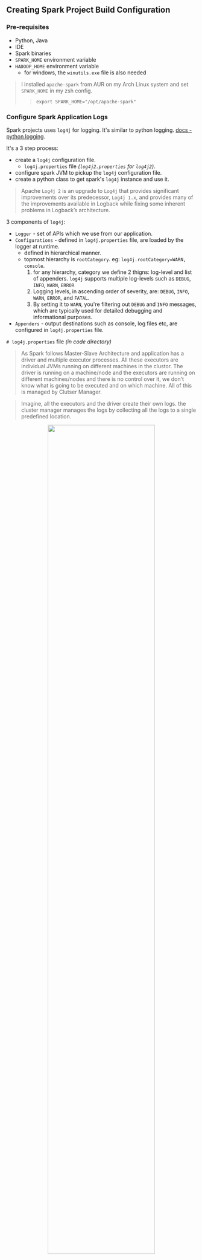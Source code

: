 ## Creating Spark Project Build Configuration

### Pre-requisites

- Python, Java
- IDE
- Spark binaries
- `SPARK_HOME` environment variable
- `HADOOP_HOME` environment variable
  - for windows, the `winutils.exe` file is also needed

> I installed `apache-spark` from AUR on my Arch Linux system and set `SPARK_HOME` in my zsh config.
>
> > `export SPARK_HOME="/opt/apache-spark"`

### Configure Spark Application Logs

Spark projects uses `log4j` for logging. It's similar to python logging. [docs - python logging](https://docs.python.org/3/howto/logging.html).

It's a 3 step process:

- create a `log4j` configuration file.
  - `log4j.properties` file _(`log4j2.properties` for `log4j2`)_.
- configure spark JVM to pickup the `log4j` configuration file.
- create a python class to get spark's `log4j` instance and use it.

> Apache `Log4j 2` is an upgrade to `Log4j` that provides significant improvements over its predecessor, `Log4j 1.x`, and provides many of the improvements available in Logback while fixing some inherent problems in Logback’s architecture.

3 components of `log4j`:

- `Logger` - set of APIs which we use from our application.
- `Configurations` - defined in `log4j.properties` file, are loaded by the logger at runtime.
  - defined in hierarchical manner.
  - topmost hierarchy is `rootCategory`. eg: `log4j.rootCategory=WARN, console`.
    1. for any hierarchy, category we define 2 thigns: log-level and list of appenders. `log4j` supports multiple log-levels such as `DEBUG`, `INFO`, `WARN`, `ERROR`
    2. Logging levels, in ascending order of severity, are: `DEBUG`, `INFO`, `WARN`, `ERROR`, and `FATAL`.
    3. By setting it to `WARN`, you're filtering out `DEBUG` and `INFO` messages, which are typically used for detailed debugging and informational purposes.
- `Appenders` - output destinations such as console, log files etc, are configured in `log4j.properties` file.

`# log4j.properties` file _(in code directory)_

> As Spark follows Master-Slave Architecture and application has a driver and multiple executor processes. All these executors are individual JVMs running on different machines in the clustor. The driver is running on a machine/node and the executors are running on different machines/nodes and there is no control over it, we don't know what is going to be executed and on which machine. All of this is managed by Clutser Manager.

> Imagine, all the executors and the driver create their own logs. the cluster manager manages the logs by collecting all the logs to a single predefined location.

<p align="center">
  <img src="https://github.com/user-attachments/assets/52064cfb-e003-49c2-b9e3-86e9cd34aaa6" width="75%">
</p>

we can add JVM Parameters to `SPARK_HOME/conf/spark-defaults.conf` file to configure the log4j properties file. Add this line

```
spark.driver.extraJavaOptions -Dlog4j.configuration=file:/path/to/log4j.properties -Dspark.yarn.app.container.log.dir=app-logs -Dlogfile.name=sparkapp
```

- all these 3 variables will reach the logger. `log4j` is built this way to be able to read the JVM parameters and use them in the log4j configuration file.
- if the `log4j.properties` file is in the project root, we can use `file:log4j.properties` as the path.

## Creating Spark Session

`SparkSession` object is the driver _(one can argue if main method is driver instead)_

- in `spark-shell`, `pyspark` etc. it's already created as `spark` object.
- in a spark application, we need to create it often named `spark`.
- `SparkSession` is a singleton object, we can have only one active `SparkSession` object per spark application.
  > we can't have more than 1 driver in a spark application.

```python
from pyspark.sql import SparkSession

spark = SparkSession.builder.appName("Hello Spark").master("local[3]").getOrCreate()
```

`SparkSession` is highly configurable, we can set configurations like `appName`, `master` etc.

## Configuring Spark Session

- Environment variables
  - for setting local dev environment
  - eg. `SPARK_HOME`, `HADOOP_HOME`, `PYSPARK_PYTHON` etc.
  - mostly ignored by developer except for setting up local dev environment.
  - mainly used by cluster admins.
- `$SPARK_HOME/conf/spark-defaults.conf`
  - for jvm varibles such as log4j configuration file, log file location and name
  - to set default configurations for all the applications
  - mostly ignored by developer except for setting up local dev environment.
  - mainly used by cluster admins.
- `spark-submit` command line arguments

  - **_used by developers._**
  - eg. `--master` etc.
  - can accept any spark config using `--conf` option

  ```bash
  spark-submit --master local[3] --conf spark.app.name="Hello Spark" --conf spark.eventLog.enabled=false HelloSpark.py
  ```

- `SparkConf` object

  - **_used by developers._**
  - to set configurations programmatically.

  ```python
  from pyspark.sql import SparkSession

  spark = SparkSession.builder.appName("Hello Spark").master("local[3]").getOrCreate()
  ```

  ```python
  from pyspark import SparkConf
  from pyspark.sql import SparkSession

  conf = SparkConf()

  # should know actual config property name string
  conf.set("spark.app.name", "Hello Spark")
  conf.set("spark.master", "local[3]")

  spark = SparkSession.builder.config(conf=conf).getOrCreate()
  ```

  > **Spark Docs:** [_application configuration property name strings_](https://spark.apache.org/docs/latest/configuration.html#application-properties)

<p align="center">
    <img src="https://github.com/user-attachments/assets/961807bc-2c9a-4fdc-9e9d-bb9beea38571" width="75%">
</p>

### When to use which configuration method?

- dont make your application depend on environment variables and `spark-defaults.conf` file.
- spark properties can be grouped into 2 categories:
  - **Deployment related configs:** `spark.driver.memory`, `spark.exector.instances` etc. these depend on deployment mode and cluster manager being chosen. We often set them from `spark-submit` command line.
  - **Control spark application runtime behaviour:**: `spark.task.maxFailures`, `spark.sql.shuffle.partitions` etc. these are set programmatically using `SparkConf` object.

> `spark-submit --help` to see options for `spark-submit` command.

## DataFrame

- 2D table like data structure inspired by Pandas DataFrame.
- **distributed table with _named columns_ and _well defined schema_**, each column has a specific data type such as integer, float, string, timestamp etc.
- optimized for distributed processing across clusters.

**How DataFrame is distributed data structure?**  
**How it helps to perform distributed processing?**

`SparkSession` offers a `read` method to read data from a file (csv, json etc.) which mostly will be stored in a distributed storage like HDFS, cloud storage (S3 etc). All these distributed storage systems are designed to partition the data file and store those partitions across the destributed storage nodes.

Each storage node may have one or more partitions of the data file. Spark DataFrameReader reads the data file, since the data is already partitioned so the DataFrameReader reads them as a bunch of in-memory partitions.

> A DataFrame can thus be considered as a bunch of smaller dataframes each logically representing a partition.

<p align="center">
    <img src="https://github.com/user-attachments/assets/409df9a7-7cb4-4bf5-bbb6-e066b32fff34" width="75%">
</p>

`spark.read.csv()` where `spark` is the `SparkSession` object (driver). So, in order to read the file, the driver reaches out to cluster manager and storage manager to get details of the data file partitions. At runtime, driver knows how to read data file and how many partitions are there.

Hence, it creates a logical in-memory data structure called `DataFrame`. Nothing is loaded in the memory yet, it's just a logical structure with enough information to actually load it.

Driver again reaches out to cluster manager and asks for containers. Once those containers are allocated, the driver starts the executors on those containers. Each executor is a JVM process with some assigned CPU cores and memory.

Now the driver is ready to distribute the data file partitions to the executors. The driver sends the data file partitions to the executors. The executors load the data file partitions into memory and start processing the data.

<table>
    <tr>
        <td>
            <img src="https://github.com/user-attachments/assets/8490697a-da74-4a4f-adee-938fb2e0a586">
        </td>
        <td>
            <img src="https://github.com/user-attachments/assets/201b1c6c-9d1d-40b4-812e-89bdebfefc4f">
        </td>
</table>

- each executor core is assigned it's own data partition/s to work upon.
- spark tries to minimize the network bandwidth for loading data from the physical storage to the JVM memory.
  > it's an internal spark optimization, while assigning partitions to the executors, spark tries to allocate partitions which are closest to the executors in the network. However, such data locality is not always possible. Spark and the cluter manager tries to achieve the best possible data localization.

### Transformations

#### Narrow Dependency vs Wide Dependency Transformations

RDDs (Resilient Distributed Datasets) are Spark's core abstraction, representing immutable, partitioned collections enabling parallel operations. They are fault-tolerant due to lineage, which allows reconstruction of lost partitions, and distributed for efficient cluster processing. RDDs support **transformations** (lazy operations creating new RDDs, like `map` or `filter`) and **actions** (triggering computation and returning results, such as `count` or `collect`). While DataFrames and Datasets are preferred for structured data due to schema enforcement and optimization, RDDs remain valuable for unstructured data and situations requiring fine-grained control. Understanding narrow and wide transformations, which dictate data shuffling, is crucial for performance optimization. Spark's `read` operation defines data sources, acting as a setup rather than immediate execution, though `inferSchema=True` and certain file system interactions can trigger actions.

> Spark Dataframe is an abstraction built on top of RDDs, offering a higher-level, structured way to work with data, while RDDs are the fundamental, low-level data structure in Spark. Resilient distributed datasets (RDDs) and DataFrames are two storage organization strategies used in Apache Spark. RDD is a collection of data objects across nodes in an Apache Spark cluster, while a DataFrame is similar to a standard database table where the schema is laid out into columns and rows.

RDDs support two types of operations: **transformations**, which create a new dataset from an existing one, and **actions**, which return a value to the driver program after running a computation on the dataset. For example, `map` is a transformation that passes each dataset element through a function and returns a new RDD representing the results. On the other hand, `reduce` is an action that aggregates all the elements of the RDD using some function and returns the final result to the driver program (although there is also a parallel `reduceByKey` that returns a distributed dataset).

All transformations in Spark are _lazy_, in that they do not compute their results right away. Instead, they just remember the transformations applied to some base dataset (e.g. a file). The transformations are only computed when an action requires a result to be returned to the driver program. This design enables Spark to run more efficiently. For example, we can realize that a dataset created through `map` will be used in a `reduce` and return only the result of the `reduce` to the driver, rather than the larger mapped dataset.

By default, each transformed RDD may be recomputed each time you run an action on it. However, you may also _persist_ an RDD in memory using the `persist` (or `cache`) method, in which case Spark will keep the elements around on the cluster for much faster access the next time you query it. There is also support for persisting RDDs on disk, or replicated across multiple nodes.

Spark data processing is all about creating a **DAG (Directed Acyclic Graph)** of operations

- these operations are transformations and actions.
- **Transformations**: are lazy operations to transform one dataframe to
  another dataframe without modifying the original dataframe. eg. `where`.
  - **narrow dependency transformation**: transformation performed
    independently on a single partition to produce valid results. eg. `where`.
  - **wide dependency transformation**: transformation that requires data from
    other partitions to produce valid results. eg. `groupBy`.

<table>
    <tr>
        <td>
            <img src="https://github.com/user-attachments/assets/e4368896-0e8d-4f5a-a0b2-35cf09987a5a">
        </td>
        <td>
            <img src="https://github.com/user-attachments/assets/07a96502-8679-442c-a6ae-10c6ecf63c70">
        </td>
    </tr>
</table>

<p align="center">
    <img src="https://github.com/user-attachments/assets/96fddb8b-a4e0-4f7c-8d3a-dd06cb431478" width="75%">
</p>

##### Lazy Evaluation

- it's a functional programming technique.

```python
spark = SparkSession.builder.config(conf=conf).getOrCreate()

survey_df = load_survey_df(spark, sys.argv[1])
filtered_df = survey_df.where("Age < 40")
selected_df = filtered_df.select("Age", "Gender", "Country", "state")
grouped_df = selected_df.groupBy("Country")
count_df = grouped_df.count()

count_df.show()
```

- Here, we are using builder pattern to create a DAG (Directed Acyclic Graph)
  of transformations. All of this go to spark driver, spark driver creates an
  optimized execution plan and sends it to the executors.

> These statements are not executed as individual operations but they are converted into an optimized execution plan which is triggered/terminated by an action.

### Actions

- READ, WRITE, COLLECT, SHOW etc.
  - eg. `df.show()`

<table>
    <tr>
        <td>
            <img src="https://github.com/user-attachments/assets/07d42eeb-91ba-4b2c-a072-c3ee7be3a850">
        </td>
        <td>
            <img src="https://github.com/user-attachments/assets/89d99ee5-0d53-4d4f-b0dd-9b3ae7b4d17c">
        </td>
    </tr>
</table>
